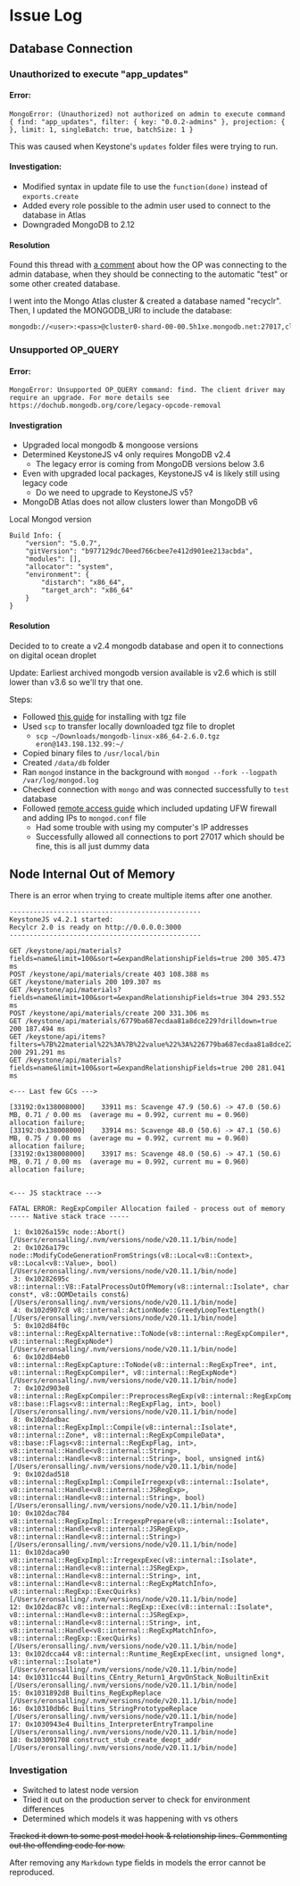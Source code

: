# Issue Log

## Database Connection 

### Unauthorized to execute "app_updates"

#### Error: 
```
MongoError: (Unauthorized) not authorized on admin to execute command { find: "app_updates", filter: { key: "0.0.2-admins" }, projection: {  }, limit: 1, singleBatch: true, batchSize: 1 }
```

This was caused when Keystone's `updates` folder files were trying to run. 

#### Investigation: 

- Modified syntax in update file to use the `function(done)` instead of `exports.create`
- Added every role possible to the admin user used to connect to the database in Atlas
- Downgraded MongoDB to 2.12

#### Resolution

Found this thread with [a comment](https://www.mongodb.com/community/forums/t/unauthorized-not-authorized-on-admin-to-execute-command/128928/6) about how the OP was connecting to the admin database, when they should be connecting to the automatic "test" or some other created database. 

I went into the Mongo Atlas cluster & created a database named "recyclr". Then, I updated the MONGODB_URI to include the database: 

```diff
mongodb://<user>:<pass>@cluster0-shard-00-00.5h1xe.mongodb.net:27017,cluster0-shard-00-01.5h1xe.mongodb.net:27017,cluster0-shard-00-02.5h1xe.mongodb.net:27017/recyclr?ssl=true&replicaSet=atlas-taosec-shard-0&authSource=admin&retryWrites=true&w=majority&appName=Cluster0
```

### Unsupported OP_QUERY

#### Error:
```
MongoError: Unsupported OP_QUERY command: find. The client driver may require an upgrade. For more details see https://dochub.mongodb.org/core/legacy-opcode-removal
```

#### Investigration

- Upgraded local mongodb & mongoose versions
- Determined KeystoneJS v4 only requires MongoDB v2.4 
  - The legacy error is coming from MongoDB versions below 3.6
- Even with upgraded local packages, KeystoneJS v4 is likely still using legacy code
  - Do we need to upgrade to KeystoneJS v5?
- MongoDB Atlas does not allow clusters lower than MongoDB v6

Local Mongod version 
```
Build Info: {
    "version": "5.0.7",
    "gitVersion": "b977129dc70eed766cbee7e412d901ee213acbda",
    "modules": [],
    "allocator": "system",
    "environment": {
        "distarch": "x86_64",
        "target_arch": "x86_64"
    }
}
```

#### Resolution

Decided to to create a v2.4 mongodb database and open it to connections on digital ocean droplet

Update: Earliest archived mongodb version available is v2.6 which is still lower than v3.6 so we'll try that one. 

Steps:
- Followed [this guide](https://www.mongodb.com/docs/manual/tutorial/install-mongodb-on-ubuntu-tarball/) for installing with tgz file
- Used `scp` to transfer locally downloaded tgz file to droplet
  - `scp ~/Downloads/mongodb-linux-x86_64-2.6.0.tgz eron@143.198.132.99:~/`
- Copied binary files to `/usr/local/bin`
- Created `/data/db` folder
- Ran `mongod` instance in the background with `mongod --fork --logpath /var/log/mongod.log`
- Checked connection with `mongo` and was connected successfully to `test` database
- Followed [remote access guide](https://www.digitalocean.com/community/tutorials/how-to-configure-remote-access-for-mongodb-on-ubuntu-20-04) which included updating UFW firewall and adding IPs to `mongod.conf` file
  - Had some trouble with using my computer's IP addresses
  - Successfully allowed all connections to port 27017 which should be fine, this is all just dummy data

## Node Internal Out of Memory

There is an error when trying to create multiple items after one another. 

```
------------------------------------------------
KeystoneJS v4.2.1 started:
Recylcr 2.0 is ready on http://0.0.0.0:3000
------------------------------------------------

GET /keystone/api/materials?fields=name&limit=100&sort=&expandRelationshipFields=true 200 305.473 ms
POST /keystone/api/materials/create 403 108.388 ms
GET /keystone/materials 200 109.307 ms
GET /keystone/api/materials?fields=name&limit=100&sort=&expandRelationshipFields=true 304 293.552 ms
POST /keystone/api/materials/create 200 331.306 ms
GET /keystone/api/materials/6779ba687ecdaa81a8dce229?drilldown=true 200 187.494 ms
GET /keystone/api/items?filters=%7B%22material%22%3A%7B%22value%22%3A%226779ba687ecdaa81a8dce229%22%7D%7D&fields=name%2Clevel%2Cstatus&expandRelationshipFields=true 200 291.291 ms
GET /keystone/api/materials?fields=name&limit=100&sort=&expandRelationshipFields=true 200 281.041 ms

<--- Last few GCs --->

[33192:0x138008000]    33911 ms: Scavenge 47.9 (50.6) -> 47.0 (50.6) MB, 0.71 / 0.00 ms  (average mu = 0.992, current mu = 0.960) allocation failure; 
[33192:0x138008000]    33914 ms: Scavenge 48.0 (50.6) -> 47.1 (50.6) MB, 0.75 / 0.00 ms  (average mu = 0.992, current mu = 0.960) allocation failure; 
[33192:0x138008000]    33917 ms: Scavenge 48.0 (50.6) -> 47.1 (50.6) MB, 0.71 / 0.00 ms  (average mu = 0.992, current mu = 0.960) allocation failure; 


<--- JS stacktrace --->

FATAL ERROR: RegExpCompiler Allocation failed - process out of memory
----- Native stack trace -----

 1: 0x1026a159c node::Abort() [/Users/eronsalling/.nvm/versions/node/v20.11.1/bin/node]
 2: 0x1026a179c node::ModifyCodeGenerationFromStrings(v8::Local<v8::Context>, v8::Local<v8::Value>, bool) [/Users/eronsalling/.nvm/versions/node/v20.11.1/bin/node]
 3: 0x10282695c v8::internal::V8::FatalProcessOutOfMemory(v8::internal::Isolate*, char const*, v8::OOMDetails const&) [/Users/eronsalling/.nvm/versions/node/v20.11.1/bin/node]
 4: 0x102d907c8 v8::internal::ActionNode::GreedyLoopTextLength() [/Users/eronsalling/.nvm/versions/node/v20.11.1/bin/node]
 5: 0x102d84f0c v8::internal::RegExpAlternative::ToNode(v8::internal::RegExpCompiler*, v8::internal::RegExpNode*) [/Users/eronsalling/.nvm/versions/node/v20.11.1/bin/node]
 6: 0x102d84eb0 v8::internal::RegExpCapture::ToNode(v8::internal::RegExpTree*, int, v8::internal::RegExpCompiler*, v8::internal::RegExpNode*) [/Users/eronsalling/.nvm/versions/node/v20.11.1/bin/node]
 7: 0x102d903e8 v8::internal::RegExpCompiler::PreprocessRegExp(v8::internal::RegExpCompileData*, v8::base::Flags<v8::internal::RegExpFlag, int>, bool) [/Users/eronsalling/.nvm/versions/node/v20.11.1/bin/node]
 8: 0x102dadbac v8::internal::RegExpImpl::Compile(v8::internal::Isolate*, v8::internal::Zone*, v8::internal::RegExpCompileData*, v8::base::Flags<v8::internal::RegExpFlag, int>, v8::internal::Handle<v8::internal::String>, v8::internal::Handle<v8::internal::String>, bool, unsigned int&) [/Users/eronsalling/.nvm/versions/node/v20.11.1/bin/node]
 9: 0x102dad518 v8::internal::RegExpImpl::CompileIrregexp(v8::internal::Isolate*, v8::internal::Handle<v8::internal::JSRegExp>, v8::internal::Handle<v8::internal::String>, bool) [/Users/eronsalling/.nvm/versions/node/v20.11.1/bin/node]
10: 0x102dac784 v8::internal::RegExpImpl::IrregexpPrepare(v8::internal::Isolate*, v8::internal::Handle<v8::internal::JSRegExp>, v8::internal::Handle<v8::internal::String>) [/Users/eronsalling/.nvm/versions/node/v20.11.1/bin/node]
11: 0x102daca90 v8::internal::RegExpImpl::IrregexpExec(v8::internal::Isolate*, v8::internal::Handle<v8::internal::JSRegExp>, v8::internal::Handle<v8::internal::String>, int, v8::internal::Handle<v8::internal::RegExpMatchInfo>, v8::internal::RegExp::ExecQuirks) [/Users/eronsalling/.nvm/versions/node/v20.11.1/bin/node]
12: 0x102dac87c v8::internal::RegExp::Exec(v8::internal::Isolate*, v8::internal::Handle<v8::internal::JSRegExp>, v8::internal::Handle<v8::internal::String>, int, v8::internal::Handle<v8::internal::RegExpMatchInfo>, v8::internal::RegExp::ExecQuirks) [/Users/eronsalling/.nvm/versions/node/v20.11.1/bin/node]
13: 0x102dcca44 v8::internal::Runtime_RegExpExec(int, unsigned long*, v8::internal::Isolate*) [/Users/eronsalling/.nvm/versions/node/v20.11.1/bin/node]
14: 0x10311cc44 Builtins_CEntry_Return1_ArgvOnStack_NoBuiltinExit [/Users/eronsalling/.nvm/versions/node/v20.11.1/bin/node]
15: 0x1031892d8 Builtins_RegExpReplace [/Users/eronsalling/.nvm/versions/node/v20.11.1/bin/node]
16: 0x10310db6c Builtins_StringPrototypeReplace [/Users/eronsalling/.nvm/versions/node/v20.11.1/bin/node]
17: 0x1030943e4 Builtins_InterpreterEntryTrampoline [/Users/eronsalling/.nvm/versions/node/v20.11.1/bin/node]
18: 0x103091708 construct_stub_create_deopt_addr [/Users/eronsalling/.nvm/versions/node/v20.11.1/bin/node]
```

### Investigation

- Switched to latest node version
- Tried it out on the production server to check for environment differences
- Determined which models it was happening with vs others

~~Tracked it down to some post model hook & relationship lines. Commenting out the offending code for now.~~

After removing any `Markdown` type fields in models the error cannot be reproduced. 
